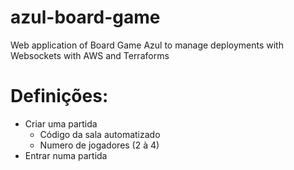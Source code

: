 # azul-board-game
Web application of Board Game Azul to manage deployments with Websockets with AWS and Terraforms

# Definições:
- Criar uma partida
  - Código da sala automatizado
  - Numero de jogadores (2 à 4)
- Entrar numa partida

